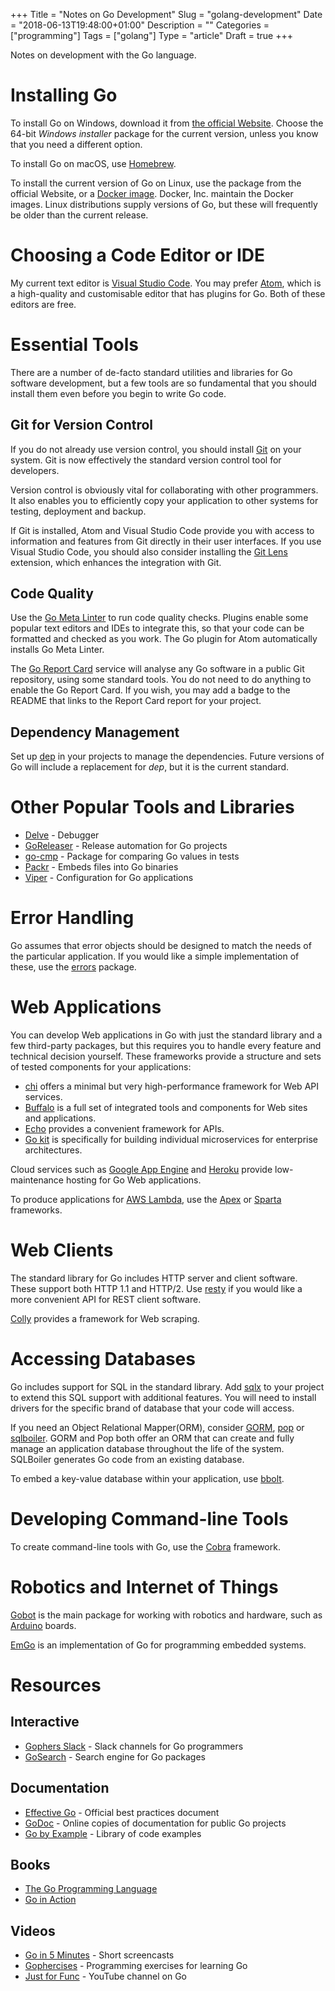 +++
Title = "Notes on Go Development"
Slug = "golang-development"
Date = "2018-06-13T19:48:00+01:00"
Description = ""
Categories = ["programming"]
Tags = ["golang"]
Type = "article"
Draft = true
+++

Notes on development with the Go language.

<!--more-->

# Installing Go

To install Go on Windows, download it from [the official
Website](https://golang.org/). Choose the 64-bit _Windows installer_ package for
the current version, unless you know that you need a different option.

To install Go on macOS, use [Homebrew](http://brew.sh/).

To install the current version of Go on Linux, use the package from the official Website, or a [Docker image](https://store.docker.com/images/golang). Docker,
Inc. maintain the Docker images. Linux distributions supply versions of Go, but
these will frequently be older than the current release.

# Choosing a Code Editor or IDE

My current text editor is [Visual Studio Code](https://code.visualstudio.com).
You may prefer [Atom](https://atom.io/), which is a high-quality and
customisable editor that has plugins for Go. Both of these editors are free.

# Essential Tools

There are a number of de-facto standard utilities and libraries for Go software
development, but a few tools are so fundamental that you should install them
even before you begin to write Go code.

## Git for Version Control

If you do not already use version control, you should install
[Git](http://git-scm.com/) on your system. Git is now effectively the standard
version control tool for developers.

Version control is obviously vital for collaborating with other programmers. It
also enables you to efficiently copy your application to other systems for
testing, deployment and backup.

If Git is installed, Atom and Visual Studio Code provide you with access to
information and features from Git directly in their user interfaces. If you use
Visual Studio Code, you should also consider installing the [Git
Lens](https://marketplace.visualstudio.com/items?itemName=eamodio.gitlens)
extension, which enhances the integration with Git.

## Code Quality

Use the [Go Meta Linter](https://github.com/alecthomas/gometalinter) to run code
quality checks. Plugins enable some popular text editors and IDEs to integrate
this, so that your code can be formatted and checked as you work. The Go plugin
for Atom automatically installs Go Meta Linter.

The [Go Report Card](https://goreportcard.com/) service will analyse any Go
software in a public Git repository, using some standard tools. You do not need
to do anything to enable the Go Report Card. If you wish, you may add a badge to
the README that links to the Report Card report for your project.

## Dependency Management

Set up [dep](https://golang.github.io/dep/) in your projects to manage the
dependencies. Future versions of Go will include a replacement for _dep_, but it
is the current standard.

# Other Popular Tools and Libraries

* [Delve](https://github.com/derekparker/delve) - Debugger
* [GoReleaser](https://goreleaser.com/) - Release automation for Go projects
* [go-cmp](https://github.com/google/go-cmp) - Package for comparing Go values in tests
* [Packr](https://github.com/gobuffalo/packr) - Embeds files into Go binaries
* [Viper](https://github.com/spf13/viper) - Configuration for Go applications

# Error Handling

Go assumes that error objects should be designed to match the needs of the
particular application. If you would like a simple implementation of these, use
the [errors](https://godoc.org/github.com/pkg/errors) package.

# Web Applications

You can develop Web applications in Go with just the standard library and a few third-party packages, but this requires you to handle every feature and technical decision yourself. These frameworks provide a structure and sets of tested components for your applications:

* [chi](https://github.com/go-chi/chi) offers a minimal but very high-performance framework for Web API services.
* [Buffalo](https://gobuffalo.io) is a full set of integrated tools and components for Web sites and applications.
* [Echo](https://echo.labstack.com/) provides a convenient framework for APIs. 
* [Go kit](https://gokit.io/) is specifically for building individual microservices for enterprise architectures.

Cloud services such as [Google App Engine](https://cloud.google.com/appengine/)
and [Heroku](https://www.heroku.com/) provide low-maintenance hosting for Go Web
applications.

To produce applications for [AWS Lambda](https://aws.amazon.com/lambda/), use the [Apex](http://apex.run/) or [Sparta](http://gosparta.io/) frameworks.

# Web Clients

The standard library for Go includes HTTP server and client software. These
support both HTTP 1.1 and HTTP/2. Use
[resty](https://godoc.org/github.com/go-resty/resty) if you would like a more
convenient API for REST client software.

[Colly](http://go-colly.org/) provides a framework for Web scraping.

# Accessing Databases

Go includes support for SQL in the standard library. Add
[sqlx](http://jmoiron.github.io/sqlx/) to your project to extend this
SQL support with additional features. You will need to
install drivers for the specific brand of database that your code will access.

If you need an Object Relational Mapper(ORM), consider [GORM](http://gorm.io/),
[pop](https://github.com/gobuffalo/pop) or
[sqlboiler](https://github.com/volatiletech/sqlboiler). GORM and Pop both offer
an ORM that can create and fully manage an application database throughout the
life of the system. SQLBoiler generates Go code from an existing database.

To embed a key-value database within your application, use
[bbolt](https://github.com/coreos/bbolt).

# Developing Command-line Tools

To create command-line tools with Go, use the
[Cobra](https://github.com/spf13/cobra) framework.

# Robotics and Internet of Things

[Gobot](http://gobot.io/) is the main package for working with robotics and
hardware, such as [Arduino](https://www.arduino.cc/) boards.

[EmGo](https://github.com/ziutek/emgo) is an implementation of Go for
programming embedded systems.

# Resources

## Interactive

* [Gophers Slack](https://gophers.slack.com) - Slack channels for Go programmers
* [GoSearch](https://go-search.org/) - Search engine for Go packages

## Documentation

* [Effective Go](https://golang.org/doc/effective_go.html) - Official best practices document
* [GoDoc](https://godoc.org/) - Online copies of documentation for public Go projects
* [Go by Example](https://gobyexample.com) - Library of code examples

## Books

* [The Go Programming Language](http://www.gopl.io/)
* [Go in Action](https://www.manning.com/books/go-in-action)

## Videos

* [Go in 5 Minutes](https://www.goin5minutes.com) - Short screencasts
* [Gophercises](https://gophercises.com/) - Programming exercises for learning Go
* [Just for Func](https://www.youtube.com/channel/UC_BzFbxG2za3bp5NRRRXJSw) - YouTube channel on Go
